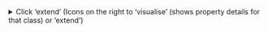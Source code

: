 <details>
  <summary>Click ‘extend’ (Icons on the right to ‘visualise’ (shows property details for that class) or ‘extend’)</summary>
  
  ([see 'extend' screenshot](https://docs.google.com/presentation/d/1yl_aTm-od5U729-nVZWsGnl33oTDTS3NNlLzou60phI/edit#slide=id.p8)), ([see 'visualize' screenshot](https://docs.google.com/presentation/d/1yl_aTm-od5U729-nVZWsGnl33oTDTS3NNlLzou60phI/edit#slide=id.g12bfbc3a89b_3_41)), (see [property details screenshot](https://docs.google.com/presentation/d/1yl_aTm-od5U729-nVZWsGnl33oTDTS3NNlLzou60phI/edit#slide=id.g12bfbc3a89b_3_49))
  
  <details>
    <summary>You will need to be logged in to continue</summary>
    
   - You can [login via your github account](https://docs.google.com/presentation/d/1yl_aTm-od5U729-nVZWsGnl33oTDTS3NNlLzou60phI/edit#slide=id.p10)
   - The DDE requires read access to find your repositories (so you can save to them) and write access in order for you to be able to export your work (specification in JSONLD format) to github
  </details>
  
  <details>
    <summary>Follow the prompts to create your new specification</summary>
    
   - Create a [temporary namespace](https://docs.google.com/presentation/d/1yl_aTm-od5U729-nVZWsGnl33oTDTS3NNlLzou60phI/edit#slide=id.p11) (it will get replaced later on). Note, This step may be subject to a timeout. **Please use PascalCase for your temporary namespace.**
    <details>
      <summary>Fill in the form to create the new specification including the name of your specification and a description.</summary>
      
      (see [screenshot of form](https://docs.google.com/presentation/d/1yl_aTm-od5U729-nVZWsGnl33oTDTS3NNlLzou60phI/edit#slide=id.p12))
      The description should include:
       - The description of the class as determined by the community
       - The version of the class
       - Any descriptions of changes between versions (this only applies to updating a class, not the creation of an entirely new class)
    </details>
    
  </details>
  <details>
    <summary>Select properties to inherit</summary>

  - The DDE will allow you to select properties from all parent classes to inherit.
    <details>
    <summary> Select the checkbox on pre-existing properties for reuse.</summary>
      
     (see [screenshot of checkboxes for pre-existing properties](https://docs.google.com/presentation/d/1yl_aTm-od5U729-nVZWsGnl33oTDTS3NNlLzou60phI/edit#slide=id.p40)) 
     - The [display shows](https://docs.google.com/presentation/d/1yl_aTm-od5U729-nVZWsGnl33oTDTS3NNlLzou60phI/edit#slide=id.p17) inheritable class properties ([blue bar](https://docs.google.com/presentation/d/1yl_aTm-od5U729-nVZWsGnl33oTDTS3NNlLzou60phI/edit#slide=id.g12bfbc3a89b_3_57)) , and class-specific properties ([yellow bar](https://docs.google.com/presentation/d/1yl_aTm-od5U729-nVZWsGnl33oTDTS3NNlLzou60phI/edit#slide=id.g12bfbc3a89b_3_65)). 
      Also shown is the inheritance ‘path’ of the class and its properties. The ‘...’ icon  on existing properties is an expandable view, listing existing properties from the class hierarchy.
     - Selecting a property will allow you to specify its marginality and to create constraints in the form of JSON Schema validation rules
       - [Red star](https://docs.google.com/presentation/d/1yl_aTm-od5U729-nVZWsGnl33oTDTS3NNlLzou60phI/edit#slide=id.g12bfbc3a89b_3_105) to mark it mandatory.
       - [Yellow circle](https://docs.google.com/presentation/d/1yl_aTm-od5U729-nVZWsGnl33oTDTS3NNlLzou60phI/edit#slide=id.g12bfbc3a89b_3_112) to mark it recommended.
       - [Turquoise square](https://docs.google.com/presentation/d/1yl_aTm-od5U729-nVZWsGnl33oTDTS3NNlLzou60phI/edit#slide=id.g12bfbc3a89b_3_119) to mark it optional. 
    </details>
  - If you are extending from a class with JSON schema validation rules (ie- a profile), the inheritable properties will be pre-loaded by default. **You will need to un-select any that you do NOT wish to keep**
  - Special exception: `conformsTo`
    - If you are extending from a bioschemas type specification, do NOT select `conformsTo` as that will be added via external script
    - If you are extending from a bioschemas profile specification, you may need to "uncheck" `conformsTo`
  
  </details>
  <details>
  <summary> Special considerations for types</summary>
    
  - Since types are NOT subject to marginality and cardinality constraints, jsonschema validation rules do not apply, so you don’t need to select any properties as they will all be inherited by default
   
  </details>
 
 </details>
